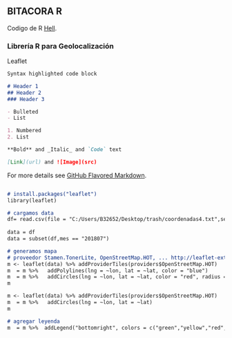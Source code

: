 ## BITACORA R

Codigo de R [Hell](https://jushua.github.io/).


### Librería R para Geolocalización

Leaflet

```markdown
Syntax highlighted code block

# Header 1
## Header 2
### Header 3

- Bulleted
- List

1. Numbered
2. List

**Bold** and _Italic_ and `Code` text

[Link](url) and ![Image](src)
```

For more details see [GitHub Flavored Markdown](https://guides.github.com/features/mastering-markdown/).

```markdown

# install.packages("leaflet")
library(leaflet)

# cargamos data
df= read.csv(file = "C:/Users/B32652/Desktop/trash/coordenadas4.txt",sep = ",")
 
data = df
data = subset(df,mes == "201807")

# generamos mapa
# proveedor Stamen.TonerLite, OpenStreetMap.HOT, ... http://leaflet-extras.github.io/leaflet-providers/preview/
m <- leaflet(data) %>% addProviderTiles(providers$OpenStreetMap.HOT) 
m  = m %>%   addPolylines(lng = ~lon, lat = ~lat, color = "blue")
m  = m %>%   addCircles(lng = ~lon, lat = ~lat, color = "red", radius = 50)
m

m <- leaflet(data) %>% addProviderTiles(providers$OpenStreetMap.HOT) 
m  = m %>%   addCircles(lng = ~lon, lat = ~lat)
m

# agregar leyenda
m  = m %>%  addLegend("bottomright", colors = c("green","yellow","red","black","black"), labels = c(5:1),title = "NSE",opacity = 1)

```




